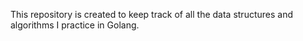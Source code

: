 This repository is created to keep track of all the data structures and algorithms I practice in Golang.